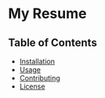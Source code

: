 # My Resume

## Table of Contents
- [Installation](#installation)
- [Usage](#usage)
- [Contributing](#contributing)
- [License](#license)

